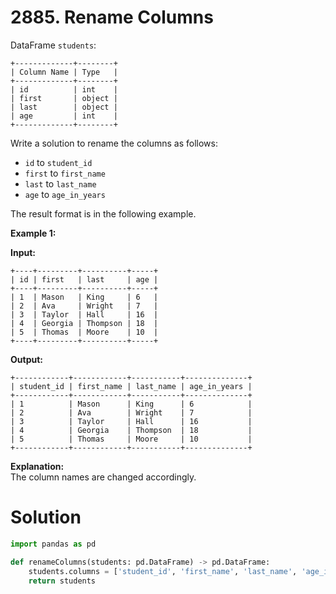 # 2885. Rename Columns

DataFrame `students`:

```
+-------------+--------+
| Column Name | Type   |
+-------------+--------+
| id          | int    |
| first       | object |
| last        | object |
| age         | int    |
+-------------+--------+
```

Write a solution to rename the columns as follows:

- `id` to `student_id`
- `first` to `first_name`
- `last` to `last_name`
- `age` to `age_in_years`

The result format is in the following example.

**Example 1:**

**Input:** <br>

```
+----+---------+----------+-----+
| id | first   | last     | age |
+----+---------+----------+-----+
| 1  | Mason   | King     | 6   |
| 2  | Ava     | Wright   | 7   |
| 3  | Taylor  | Hall     | 16  |
| 4  | Georgia | Thompson | 18  |
| 5  | Thomas  | Moore    | 10  |
+----+---------+----------+-----+
```

**Output:** <br>

```
+------------+------------+-----------+--------------+
| student_id | first_name | last_name | age_in_years |
+------------+------------+-----------+--------------+
| 1          | Mason      | King      | 6            |
| 2          | Ava        | Wright    | 7            |
| 3          | Taylor     | Hall      | 16           |
| 4          | Georgia    | Thompson  | 18           |
| 5          | Thomas     | Moore     | 10           |
+------------+------------+-----------+--------------+
```

**Explanation:**<br>
The column names are changed accordingly.

# Solution

```python
import pandas as pd

def renameColumns(students: pd.DataFrame) -> pd.DataFrame:
    students.columns = ['student_id', 'first_name', 'last_name', 'age_in_years']
    return students
```
